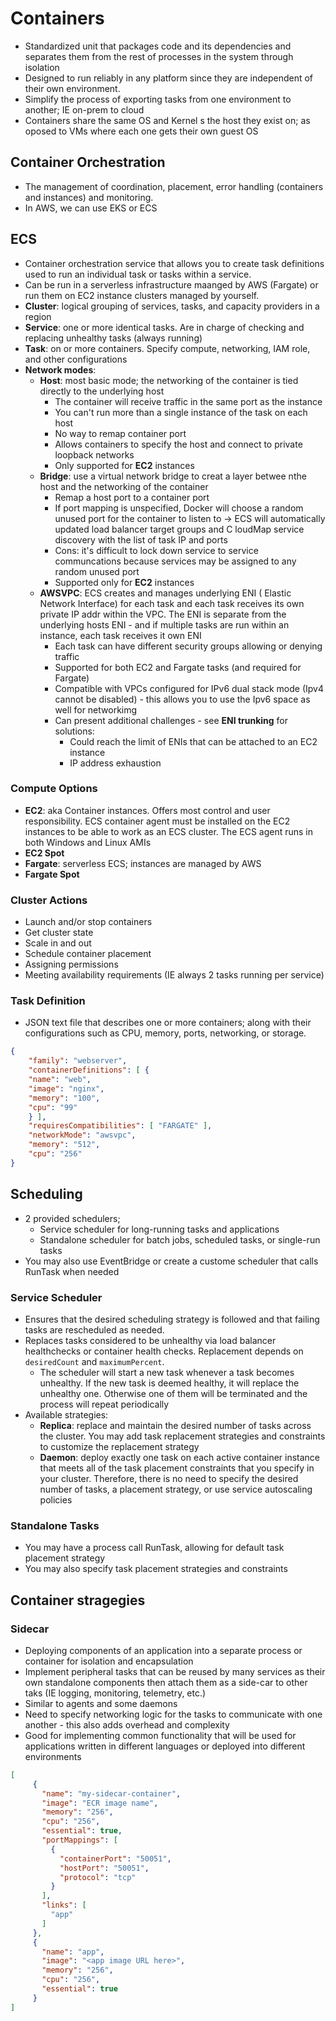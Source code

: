 # Containers
* Standardized unit that packages code and its dependencies and separates them from the rest of processes in the system through isolation
* Designed to run reliably in any platform since they are independent of their own environment.
* Simplify the process of exporting tasks from one environment to another; IE on-prem to cloud
* Containers share the same OS and Kernel s the host they exist on; as oposed to VMs where each one gets their own guest OS

## Container Orchestration
* The management of coordination, placement, error handling (containers and instances) and monitoring.
* In AWS, we can use EKS or ECS

## ECS
* Container orchestration service that allows you to create task definitions used to run an individual task or tasks within a service.
* Can be run in a serverless infrastructure maanged by AWS (Fargate) or run them on EC2 instance clusters managed by yourself.
* **Cluster**: logical grouping of services, tasks, and capacity providers in a region
* **Service**: one or more identical tasks. Are in charge of checking and replacing unhealthy tasks (always running)
* **Task**: on or more containers. Specify compute, networking, IAM role, and other configurations
* **Network modes**:
  * **Host**: most basic mode; the networking of the container is tied directly to the underlying host
    * The container will receive traffic in the same port as the instance
    * You can't run more than a single instance of the task on each host
    * No way to remap container port 
    * Allows containers to specify the host and connect to private loopback networks
    * Only supported for **EC2** instances
  * **Bridge**: use a virtual network bridge to creat a layer betwee nthe host and the networking of the container
    * Remap a host port to a container port
    * If port mapping is unspecified, Docker will choose a random unused port for the container to listen to -> ECS will automatically updated load balancer target groups and C loudMap service discovery with the list of task IP and ports
    * Cons: it's difficult to lock down service to service communcations because services may be assigned to any random unused port
    * Supported only for **EC2** instances
  * **AWSVPC**:  ECS creates and manages underlying ENI ( Elastic Network Interface) for each task and each task receives its own private IP addr within the VPC. The ENI is separate from the underlying hosts ENI - and if multiple tasks are run within an instance, each task receives it own ENI
    * Each task can have different security groups allowing or denying traffic
    * Supported for both EC2 and Fargate tasks (and required for Fargate)
    * Compatible with VPCs configured for IPv6 dual stack mode (Ipv4 cannot be disabled) - this allows you to use the Ipv6 space as well for networkimg
    * Can present additional challenges - see **ENI trunking** for solutions:
      * Could reach the limit of ENIs that can be attached to an EC2 instance 
      * IP address exhaustion

### Compute Options
* **EC2**: aka Container instances. Offers most control and user responsibility. ECS container agent must be installed on the EC2 instances to be able to work as an ECS cluster. The ECS agent runs in both Windows and Linux AMIs
* **EC2 Spot**
* **Fargate**: serverless ECS; instances are managed by AWS
* **Fargate Spot**

### Cluster Actions
* Launch and/or stop containers
* Get cluster state
* Scale in and out
* Schedule container placement
* Assigning permissions
* Meeting availability requirements (IE always 2 tasks running per service)

### Task Definition
* JSON text file that describes one or more containers; along with their configurations such as CPU, memory, ports, networking, or storage.
```json
{
    "family": "webserver",
    "containerDefinitions": [ {
    "name": "web",
    "image": "nginx",
    "memory": "100",
    "cpu": "99"
    } ],
    "requiresCompatibilities": [ "FARGATE" ],
    "networkMode": "awsvpc",
    "memory": "512",
    "cpu": "256"
}
```

## Scheduling
* 2 provided schedulers;
    * Service scheduler for long-running tasks and applications
    * Standalone scheduler for batch jobs, scheduled tasks, or single-run tasks
* You may also use EventBridge or create a custome scheduler that calls RunTask when needed

### Service Scheduler
* Ensures that the desired scheduling strategy is followed and that failing tasks are rescheduled as needed.
* Replaces tasks considered to be unhealthy via load balancer healthchecks or container health checks. Replacement depends on `desiredCount` and  `maximumPercent`.
    * The scheduler will start a new task whenever a task becomes unhealthy. If the new task is deemed healthy, it will replace the unhealthy one. Otherwise one of them will be terminated and the process will repeat periodically
* Available strategies:
    * **Replica**: replace and maintain the desired number of tasks across the cluster. You may add task replacement strategies and constraints to customize the replacement strategy
    * **Daemon**: deploy exactly one task on each active container instance that meets all of the task placement constraints that you specify in your cluster. Therefore, there is no need to specify the desired number of tasks, a placement strategy, or use service autoscaling policies 

### Standalone Tasks
* You may have a process call RunTask, allowing for default task placement strategy
* You may also specify task placement strategies and constraints
  
## Container stragegies

### Sidecar
* Deploying components of an application into a separate process or container for isolation and encapsulation
* Implement peripheral tasks that can be reused by many services as their own standalone components then attach them as a side-car to other taks (IE logging, monitoring, telemetry, etc.)
* Similar to agents and some daemons
* Need to specify networking logic for the tasks to communicate with one another - this also adds overhead and complexity
* Good for implementing common functionality that will be used for applications written in different languages or deployed into different environments
```json
[
     {
       "name": "my-sidecar-container",
       "image": "ECR image name",
       "memory": "256",
       "cpu": "256",
       "essential": true,
       "portMappings": [
         {
           "containerPort": "50051",
           "hostPort": "50051",
           "protocol": "tcp"
         }
       ],
       "links": [
         "app"
       ]
     },
     {
       "name": "app",
       "image": "<app image URL here>",
       "memory": "256",
       "cpu": "256",
       "essential": true
     }
]
```